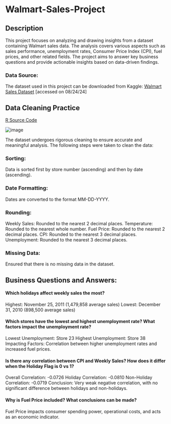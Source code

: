 # Walmart-Sales-Project

## Description
This project focuses on analyzing and drawing insights from a dataset containing Walmart sales data. The analysis covers various aspects such as sales performance, unemployment rates, Consumer Price Index (CPI), fuel prices, and other related fields. The project aims to answer key business questions and provide actionable insights based on data-driven findings.

### Data Source:
The dataset used in this project can be downloaded from Kaggle: [Walmart Sales Dataset](https://www.kaggle.com/datasets/mikhail1681/walmart-sales) [accessed on 08/24/24]  
 
## Data Cleaning Practice
[R Source Code]()

![image](https://github.com/user-attachments/assets/3ef97db5-df50-4655-89ed-38165faecf4b)

The dataset undergoes rigorous cleaning to ensure accurate and meaningful analysis. The following steps were taken to clean the data:

### Sorting:
Data is sorted first by store number (ascending) and then by date (ascending).

### Date Formatting:
Dates are converted to the format MM-DD-YYYY.

### Rounding:
Weekly Sales: Rounded to the nearest 2 decimal places.
Temperature: Rounded to the nearest whole number.
Fuel Price: Rounded to the nearest 2 decimal places.
CPI: Rounded to the nearest 3 decimal places.
Unemployment: Rounded to the nearest 3 decimal places.

### Missing Data:
Ensured that there is no missing data in the dataset.

## Business Questions and Answers:

#### Which holidays affect weekly sales the most?
Highest: November 25, 2011 (1,479,858 average sales)
Lowest: December 31, 2010 (898,500 average sales)

#### Which stores have the lowest and highest unemployment rate? What factors impact the unemployment rate?
Lowest Unemployment: Store 23
Highest Unemployment: Store 38
Impacting Factors: Correlation between higher unemployment rates and increased fuel prices.

#### Is there any correlation between CPI and Weekly Sales? How does it differ when the Holiday Flag is 0 vs 1?
Overall Correlation: -0.0726
Holiday Correlation: -0.0810
Non-Holiday Correlation: -0.0719
Conclusion: Very weak negative correlation, with no significant difference between holidays and non-holidays.

#### Why is Fuel Price included? What conclusions can be made?
Fuel Price impacts consumer spending power, operational costs, and acts as an economic indicator.
